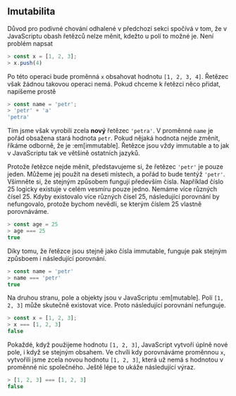 ## Imutabilita

Důvod pro podivné chování odhalené v předchozí sekci spočívá v tom, že v JavaScriptu obash řetězců nelze měnit, kdežto u polí to možné je. Není problém napsat

```js
> const x = [1, 2, 3];
> x.push(4)
```

Po této operaci bude proměnná `x` obsahovat hodnotu `[1, 2, 3, 4]`. Řetězec však žádnou takovou operaci nemá. Pokud chceme k řetězci něco přidat, napíšeme prostě

```js
> const name = 'petr';
> 'petr' + 'a'
'petra'
```

Tím jsme však vyrobili zcela **nový** řetězec `'petra'`. V proměnné `name` je pořád obsažena stará hodnota `petr`. Pokud nějaká hodnota nejde změnit, říkáme odborně, že je :em[immutable]. Řetězce jsou vždy immutable a to jak v JavaScriptu tak ve většině ostatních jazyků.

Protože řetězce nejde měnit, představujeme si, že řetězec `'petr'` je pouze jeden. Můžeme jej použít na deseti místech, a pořád to bude tentýž `'petr'`. Všimněte si, že stejným způsobem fungují především čísla. Například číslo 25 logicky existuje v celém vesmíru pouze jedno. Nemáme více různých čísel 25. Kdyby existovalo více různých čísel 25, následující porovnání by nefungovalo, protože bychom nevědli, se kterým číslem 25 vlastně porovnáváme. 

```js
> const age = 25
> age === 25
true
```

Díky tomu, že řetězce jsou stejně jako čísla immutable, funguje pak stejným způsboem i následující porovnání. 

```js
> const name = 'petr'
> name === 'petr'
true
```

Na druhou stranu, pole a objekty jsou v JavaScriptu :em[mutable]. Polí `[1, 2, 3]` může skutečně existovat více. Proto následující porovnání nefunguje.

```js
> const x = [1, 2, 3];
> x === [1, 2, 3]
false
```

Pokaždé, když použijeme hodnotu `[1, 2, 3]`, JavaScript vytvoří úplně nové pole, i když se stejným obsahem. Ve chvíli kdy porovnáváme proměnnou `x`, vytvořili jsme zcela novou hodnotu `[1, 2, 3]`, která už nemá s hodnotou v proměnné nic společného. Ještě lépe to ukáže následující výraz.

```js
> [1, 2, 3] === [1, 2, 3]
false
```
